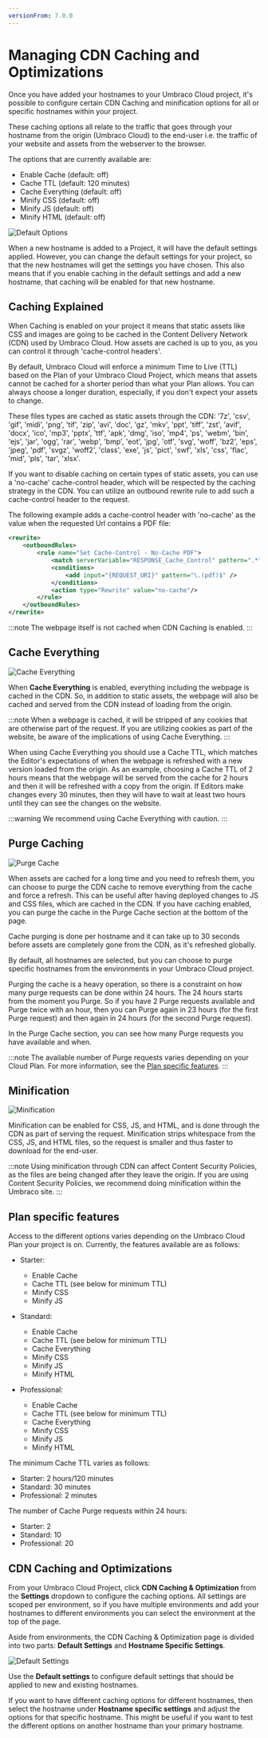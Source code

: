 ```yaml
---
versionFrom: 7.0.0
---
```


# Managing CDN Caching and Optimizations

Once you have added your hostnames to your Umbraco Cloud project, it's possible to configure certain CDN Caching and minification options for all or specific hostnames within your project.

These caching options all relate to the traffic that goes through your hostname from the origin (Umbraco Cloud) to the end-user i.e. the traffic of your website and assets from the webserver to the browser.

The options that are currently available are:

- Enable Cache (default: off)
- Cache TTL (default: 120 minutes)
- Cache Everything (default: off)
- Minify CSS (default: off)
- Minify JS (default: off)
- Minify HTML (default: off)

![Default Options](images/Caching-default-options.png)

When a new hostname is added to a Project, it will have the default settings applied. However, you can change the default settings for your project, so that the new hostnames will get the settings you have chosen. This also means that if you enable caching in the default settings and add a new hostname, that caching will be enabled for that new hostname.

## Caching Explained

When Caching is enabled on your project it means that static assets like CSS and images are going to be cached in the Content Delivery Network (CDN) used by Umbraco Cloud. How assets are cached is up to you, as you can control it through 'cache-control headers'.

By default, Umbraco Cloud will enforce a minimum Time to Live (TTL) based on the Plan of your Umbraco Cloud Project, which means that assets cannot be cached for a shorter period than what your Plan allows. You can always choose a longer duration, especially, if you don't expect your assets to change.

These files types are cached as static assets through the CDN: '7z', 'csv', 'gif', 'midi', 'png', 'tif', 'zip', 'avi', 'doc', 'gz', 'mkv', 'ppt', 'tiff', 'zst', 'avif', 'docx', 'ico', 'mp3', 'pptx', 'ttf', 'apk', 'dmg', 'iso', 'mp4', 'ps', 'webm', 'bin', 'ejs', 'jar', 'ogg', 'rar', 'webp', 'bmp', 'eot', 'jpg', 'otf', 'svg', 'woff', 'bz2', 'eps', 'jpeg', 'pdf', 'svgz', 'woff2', 'class', 'exe', 'js', 'pict', 'swf', 'xls', 'css', 'flac', 'mid', 'pls', 'tar', 'xlsx'.

If you want to disable caching on certain types of static assets, you can use a 'no-cache' cache-control header, which will be respected by the caching strategy in the CDN. You can utilize an outbound rewrite rule to add such a cache-control header to the request.

The following example adds a cache-control header with 'no-cache' as the value when the requested Url contains a PDF file:

```XML
<rewrite>
    <outboundRules>
        <rule name="Set Cache-Control - No-Cache PDF">
            <match serverVariable="RESPONSE_Cache_Control" pattern=".*" />
            <conditions>
                <add input="{REQUEST_URI}" pattern="\.(pdf)$" />
            </conditions>
            <action type="Rewrite" value="no-cache"/>
        </rule>
    </outboundRules>
</rewrite>
```

:::note
The webpage itself is not cached when CDN Caching is enabled.
:::

## Cache Everything

![Cache Everything](images/cache-everything.png)

When **Cache Everything** is enabled, everything including the webpage is cached in the CDN. So, in addition to static assets, the webpage will also be cached and served from the CDN instead of loading from the origin.

:::note
When a webpage is cached, it will be stripped of any cookies that are otherwise part of the request. If you are utilizing cookies as part of the website, be aware of the implications of using Cache Everything.
:::

When using Cache Everything you should use a Cache TTL, which matches the Editor's expectations of when the webpage is refreshed with a new version loaded from the origin. As an example, choosing a Cache TTL of 2 hours means that the webpage will be served from the cache for 2 hours and then it will be refreshed with a copy from the origin. If Editors make changes every 30 minutes, then they will have to wait at least two hours until they can see the changes on the website.

:::warning
We recommend using Cache Everything with caution.
:::

## Purge Caching

![Purge Cache](images/purge-cache-v10.png)

When assets are cached for a long time and you need to refresh them, you can choose to purge the CDN cache to remove everything from the cache and force a refresh. This can be useful after having deployed changes to JS and CSS files, which are cached in the CDN. If you have caching enabled, you can purge the cache in the Purge Cache section at the bottom of the page.

Cache purging is done per hostname and it can take up to 30 seconds before assets are completely gone from the CDN, as it's refreshed globally.

By default, all hostnames are selected, but you can choose to purge specific hostnames from the environments in your Umbraco Cloud project.

Purging the cache is a heavy operation, so there is a constraint on how many purge requests can be done within 24 hours. The 24 hours starts from the moment you Purge. So if you have 2 Purge requests available and Purge twice with an hour, then you can Purge again in 23 hours (for the first Purge request) and then again in 24 hours (for the second Purge request).

In the Purge Cache section, you can see how many Purge requests you have available and when.

:::note
The available number of Purge requests varies depending on your Cloud Plan. For more information, see the [Plan specific features](#plan-specific-features).
:::

## Minification

![Minification](images/minification.png)

Minification can be enabled for CSS, JS, and HTML, and is done through the CDN as part of serving the request. Minification strips whitespace from the CSS, JS, and HTML files, so the request is smaller and thus faster to download for the end-user.

:::note
Using minification through CDN can affect Content Security Policies, as the files are being changed after they leave the origin. If you are using Content Security Policies, we recommend doing minification within the Umbraco site.
:::

## Plan specific features

Access to the different options varies depending on the Umbraco Cloud Plan your project is on. Currently, the features available are as follows:

- Starter:

  - Enable Cache
  - Cache TTL (see below for minimum TTL)
  - Minify CSS
  - Minify JS

- Standard:

  - Enable Cache
  - Cache TTL (see below for minimum TTL)
  - Cache Everything
  - Minify CSS
  - Minify JS
  - Minify HTML

- Professional:

  - Enable Cache
  - Cache TTL (see below for minimum TTL)
  - Cache Everything
  - Minify CSS
  - Minify JS
  - Minify HTML

The minimum Cache TTL varies as follows:

- Starter: 2 hours/120 minutes
- Standard: 30 minutes
- Professional: 2 minutes

The number of Cache Purge requests within 24 hours:

- Starter: 2
- Standard: 10
- Professional: 20

## CDN Caching and Optimizations

From your Umbraco Cloud Project, click **CDN Caching & Optimization** from the **Settings** dropdown to configure the caching options. All settings are scoped per environment, so if you have multiple environments and add your hostnames to different environments you can select the environment at the top of the page.

Aside from environments, the CDN Caching & Optimization page is divided into two parts: **Default Settings** and **Hostname Specific Settings**.

![Default Settings](images/caching-subpage-v10.png)

Use the **Default settings** to configure default settings that should be applied to new and existing hostnames.

If you want to have different caching options for different hostnames, then select the hostname under **Hostname specific settings** and adjust the options for that specific hostname.
This might be useful if you want to test the different options on another hostname than your primary hostname.
